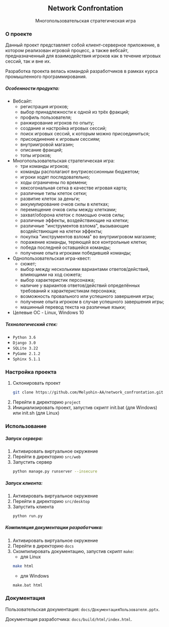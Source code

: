 <div align="center">
  <h2 align="center">Network Confrontation</h2>
  <p align="center">Многопользовательская стратегическая игра</p>
</div>


### О проекте

Данный проект представляет собой клиент-серверное приложение, в котором реализован игровой процесс, а также вебсайт, предназначенный для взаимодействия игроков как в течение игровых сессий, так и вне их.

Разработка проекта велась командой разработчиков в рамках курса промышленного программирования.

##### Особенности продукта:
* Вебсайт:
  * регистрация игроков;
  * выбор принадлежности к одной из трёх фракций;
  * профиль пользователя;
  * ранжирование игроков по опыту;
  * создание и настройка игровых сессий;
  * поиск игровых сессий, к которым можно присоединиться;
  * присоединение к игровым сессиям;
  * внутриигровой магазин;
  * описание фракций;
  * топы игроков;
* Многопользовательская стратегическая игра:
  * три команды игроков;
  * команды располагают внутрисессионным бюджетом;
  * игроки ходят последовательно;
  * ходы ограничены по времени;
  * хексогональная сетка в качестве игровая карта;
  * различные типы клеток сетки;
  * развитие клеток за деньги;
  * аккумулирование очков силы в клетках;
  * перемещение очков силы между клетками;
  * захват/оборона клеток с помощью очков силы;
  * различные эффекты, воздействиющие на клетки;
  * различные "инструментов взлома", вызывающие воздействиющие на клетки эффекты;
  * покупка "инструментов взлома" во внутриигровом магазине;
  * поражение команды, теряющей все контрольные клетки;
  * победа последней оставшейся команды;
  * получение опыта игроками победившей команды;
* Однопользовательская игра-квест:
  * сюжет;
  * выбор между несколькими вариантами ответов/действий, влияющими на ход сюжета;
  * выбор характеристик персонажа;
  * наличие у вариантов ответов/действий определённых требований к характеристикам персонажа;
  * возможность провального или успешного завершения игры;
  * получение опыта игроком в случае успешного завершения игры;
  * машинный перевод текста на различные языки;
* Целевые ОС - Linux, Windows 10

##### Технологический стек:
* `Python 3.6`
* `Django 3.0`
* `SQLite 3.22`
* `PyGame 2.1.2`
* `Sphinx 5.1.1`


### Настройка проекта

1. Склонировать проект
    ```sh
    git clone https://github.com/Melyohin-AA/network_confrontation.git
    ```
2. Перейти в директорию `project`
3. Инициализировать проект, запустив скрипт init.bat (для Windows) или init.sh (для Linux)


### Использование

##### Запуск сервера:
1. Активировать виртуальное окружение
2. Перейти в директорию `src/web`
3. Запустить сервер
    ```sh
    python manage.py runserver --insecure
    ```

##### Запуск клиента:
1. Активировать виртуальное окружение
2. Перейти в директорию `src/desktop`
3. Запустить клиента
    ```sh
    python run.py
    ```

##### Компиляция документации разработчика:
1. Активировать виртуальное окружение
2. Перейти в директорию `docs`
3. Скомпилировать документацию, запустив скрипт `make`:
   * для Linux
   ```sh
   make html
   ```
   * для Windows
   ```sh
   make.bat html
   ```

### Документация

Пользовательская документация: `docs/ДокументацияПользователя.pptx`.

Документация разработчика: `docs/build/html/index.html`.
